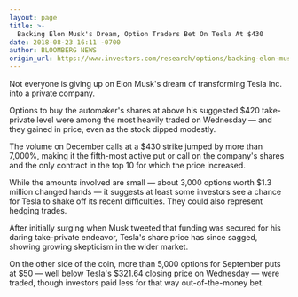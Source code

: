 ```yaml
---
layout: page
title: >-
  Backing Elon Musk's Dream, Option Traders Bet On Tesla At $430
date: 2018-08-23 16:11 -0700
author: BLOOMBERG NEWS
origin_url: https://www.investors.com/research/options/backing-elon-musks-dream-option-traders-bet-on-tesla-at-430/
---
```






Not everyone is giving up on Elon Musk's dream of transforming Tesla Inc. into a private company.








Options to buy the automaker's shares at above his suggested $420 take-private level were among the most heavily traded on Wednesday — and they gained in price, even as the stock dipped modestly.


The volume on December calls at a $430 strike jumped by more than 7,000%, making it the fifth-most active put or call on the company's shares and the only contract in the top 10 for which the price increased.


While the amounts involved are small — about 3,000 options worth $1.3 million changed hands — it suggests at least some investors see a chance for Tesla to shake off its recent difficulties. They could also represent hedging trades.


After initially surging when Musk tweeted that funding was secured for his daring take-private endeavor, Tesla's share price has since sagged, showing growing skepticism in the wider market.


On the other side of the coin, more than 5,000 options for September puts at $50 — well below Tesla's $321.64 closing price on Wednesday — were traded, though investors paid less for that way out-of-the-money bet.




